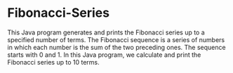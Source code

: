 # Fibonacci-Series
This Java program generates and prints the Fibonacci series up to a specified number of terms. The Fibonacci sequence is a series of numbers in which each number is the sum of the two preceding ones. The sequence starts with 0 and 1. In this Java program, we calculate and print the Fibonacci series up to 10  terms.
